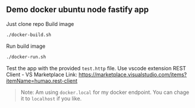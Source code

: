 ## Demo docker ubuntu node fastify app


Just clone repo
Build image
```bash
./docker-build.sh
```

Run build image
```bash
./docker-run.sh
```

Test the app with the provided `test.http` file.
Use vscode extension REST Client - VS Marketplace Link: https://marketplace.visualstudio.com/items?itemName=humao.rest-client

> Note: Am using `docker.local` for my docker endpoint. You can chage it to `localhost` if you like.